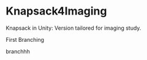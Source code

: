 # Knapsack4Imaging
Knapsack in Unity: Version tailored for imaging study.

First Branching


branchhh
